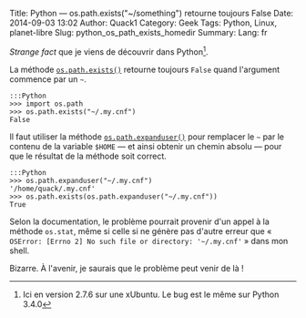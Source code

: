 Title: Python — os.path.exists("~/something") retourne toujours False
Date: 2014-09-03 13:02
Author: Quack1
Category: Geek
Tags: Python, Linux, planet-libre
Slug: python_os_path_exists_homedir
Summary: 
Lang: fr

_Strange fact_ que je viens de découvrir dans Python[^1].

La méthode [`os.path.exists()`](https://docs.python.org/2/library/os.path.html#os.path.exists "Python v2.7.8 Documentation - os.path.exists(path)") retourne toujours `False` quand l'argument commence par un `~`.

    :::Python
    >>> import os.path
    >>> os.path.exists("~/.my.cnf")
    False

Il faut utiliser la méthode [`os.path.expanduser()`](https://docs.python.org/2/library/os.path.html#os.path.expanduser "Python v2.7.8 Documentation - os.path.expanduser(path)") pour remplacer le `~` par le contenu de la variable `$HOME` — et ainsi obtenir un chemin absolu — pour que le résultat de la méthode soit correct.

    :::Python
    >>> os.path.expanduser("~/.my.cnf")
    '/home/quack/.my.cnf'
    >>> os.path.exists(os.path.expanduser("~/.my.cnf"))
    True

Selon la documentation, le problème pourrait provenir d'un appel à la méthode `os.stat`, même si celle si ne génère pas d'autre erreur que « `OSError: [Errno 2] No such file or directory: '~/.my.cnf'` » dans mon shell.

Bizarre. À l'avenir, je saurais que le problème peut venir de là !

[^1]: Ici en version 2.7.6 sur une xUbuntu. Le bug est le même sur Python 3.4.0